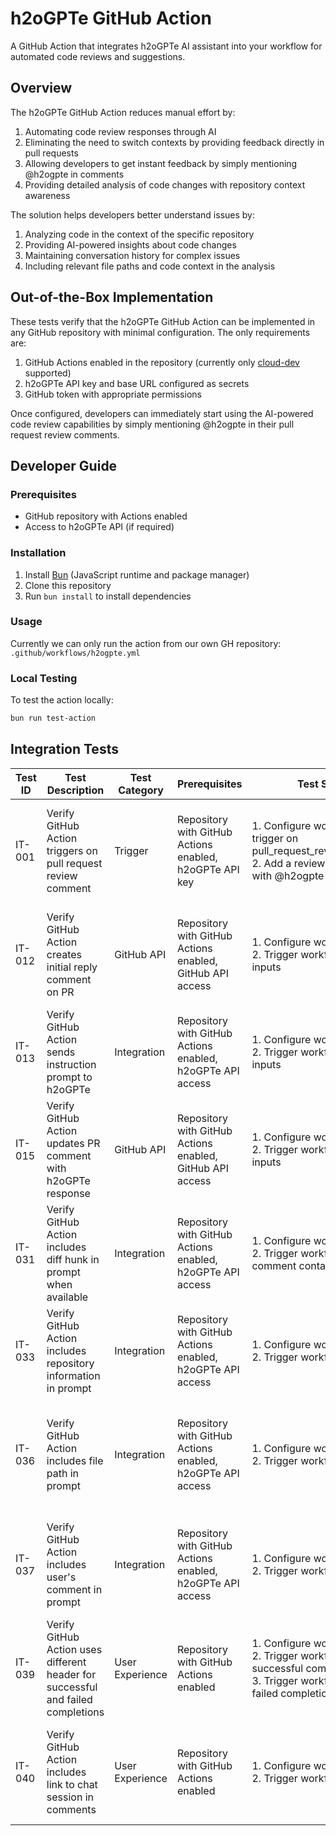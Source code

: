 # h2oGPTe GitHub Action

A GitHub Action that integrates h2oGPTe AI assistant into your workflow for automated code reviews and suggestions.

## Overview

The h2oGPTe GitHub Action reduces manual effort by:

1. Automating code review responses through AI
2. Eliminating the need to switch contexts by providing feedback directly in pull requests
3. Allowing developers to get instant feedback by simply mentioning @h2ogpte in comments
4. Providing detailed analysis of code changes with repository context awareness

The solution helps developers better understand issues by:

1. Analyzing code in the context of the specific repository
2. Providing AI-powered insights about code changes
3. Maintaining conversation history for complex issues
4. Including relevant file paths and code context in the analysis

## Out-of-the-Box Implementation

These tests verify that the h2oGPTe GitHub Action can be implemented in any GitHub repository with minimal configuration. The only requirements are:

1. GitHub Actions enabled in the repository (currently only [cloud-dev](https://h2ogpte.cloud-dev.h2o.dev/) supported)
2. h2oGPTe API key and base URL configured as secrets
3. GitHub token with appropriate permissions

Once configured, developers can immediately start using the AI-powered code review capabilities by simply mentioning @h2ogpte in their pull request review comments.

## Developer Guide

### Prerequisites

- GitHub repository with Actions enabled
- Access to h2oGPTe API (if required)

### Installation

1. Install [Bun](https://bun.sh/docs/installation) (JavaScript runtime and package manager)
2. Clone this repository
3. Run `bun install` to install dependencies

### Usage

Currently we can only run the action from our own GH repository: `.github/workflows/h2ogpte.yml`

### Local Testing

To test the action locally:

```bash
bun run test-action
```

## Integration Tests

| Test ID | Test Description | Test Category | Prerequisites | Test Steps | Expected Results | Business Value |
|---------|-----------------|--------------|---------------|------------|------------------|----------------|
| IT-001 | Verify GitHub Action triggers on pull request review comment | Trigger | Repository with GitHub Actions enabled, h2oGPTe API key | 1. Configure workflow to trigger on pull_request_review_comment<br>2. Add a review comment with @h2ogpte mention | Workflow should be triggered automatically | Enables developers to request AI assistance with a simple @mention, reducing manual effort |
| IT-012 | Verify GitHub Action creates initial reply comment on PR | GitHub API | Repository with GitHub Actions enabled, GitHub API access | 1. Configure workflow<br>2. Trigger workflow with valid inputs | Initial reply comment should be created on PR | Provides immediate feedback to developers that their request is being processed |
| IT-013 | Verify GitHub Action sends instruction prompt to h2oGPTe | Integration | Repository with GitHub Actions enabled, h2oGPTe API access | 1. Configure workflow<br>2. Trigger workflow with valid inputs | Instruction prompt should be sent to h2oGPTe | Ensures code context is properly sent to h2oGPTe for analysis |
| IT-015 | Verify GitHub Action updates PR comment with h2oGPTe response | GitHub API | Repository with GitHub Actions enabled, GitHub API access | 1. Configure workflow<br>2. Trigger workflow with valid inputs | PR comment should be updated with h2oGPTe response | Delivers AI insights directly in the PR, eliminating the need to switch contexts |
| IT-031 | Verify GitHub Action includes diff hunk in prompt when available | Integration | Repository with GitHub Actions enabled, h2oGPTe API access | 1. Configure workflow<br>2. Trigger workflow with comment containing diff hunk | Diff hunk should be included in instruction prompt | Ensures h2oGPTe has the specific code changes to analyze, improving relevance of feedback |
| IT-033 | Verify GitHub Action includes repository information in prompt | Integration | Repository with GitHub Actions enabled, h2oGPTe API access | 1. Configure workflow<br>2. Trigger workflow | Repository information should be included in instruction prompt | Provides repository context to h2oGPTe for more relevant analysis |
| IT-036 | Verify GitHub Action includes file path in prompt | Integration | Repository with GitHub Actions enabled, h2oGPTe API access | 1. Configure workflow<br>2. Trigger workflow | File path should be included in instruction prompt | Ensures h2oGPTe understands which files are being modified, improving context awareness |
| IT-037 | Verify GitHub Action includes user's comment in prompt | Integration | Repository with GitHub Actions enabled, h2oGPTe API access | 1. Configure workflow<br>2. Trigger workflow | User's comment should be included in instruction prompt | Allows developers to ask specific questions about the code, enhancing understanding |
| IT-039 | Verify GitHub Action uses different header for successful and failed completions | User Experience | Repository with GitHub Actions enabled | 1. Configure workflow<br>2. Trigger workflow with successful completion<br>3. Trigger workflow with failed completion | Different headers should be used for success and failure cases | Improves clarity of AI responses, helping developers quickly understand the status |
| IT-040 | Verify GitHub Action includes link to chat session in comments | User Experience | Repository with GitHub Actions enabled | 1. Configure workflow<br>2. Trigger workflow | Link to chat session should be included in comments | Provides access to full conversation history for deeper understanding of complex issues |
